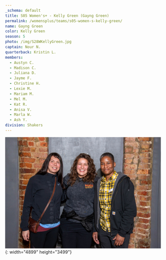 ```yaml
---
_schema: default
title: S05 Women's+ - Kelly Green (Gayng Green)
permalink: /womensplus/teams/s05-women-s-kelly-green/
name: Gayng Green
color: Kelly Green
season: 5
photo: /img/S28WKellyGreen.jpg
captain: Nour N.
quarterback: Kristin L.
members:
  - Austyn C.
  - Madison C.
  - Juliana D.
  - Jayme F.
  - Christine H.
  - Lexie M.
  - Mariam M.
  - Mel M.
  - Kat R.
  - Anisa V.
  - Marla W.
  - Ash Y.
division: Shakers
---
```

![](/img/da2-7095.jpg){: width="4899" height="3499"}